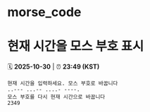 # morse_code
# 현재 시간을 모스 부호 표시
<!-- MORSE_TIME_START -->
🗓️ **2025-10-30** | ⏰ **23:49 (KST)**

```
현재 시간을 입력하세요. 모스 부호로 바꿉니다
..--- ...-- ....- ----.
모스 부호를 다시 현재 시간으로 바꿉니다
2349
```
<!-- MORSE_TIME_END -->

